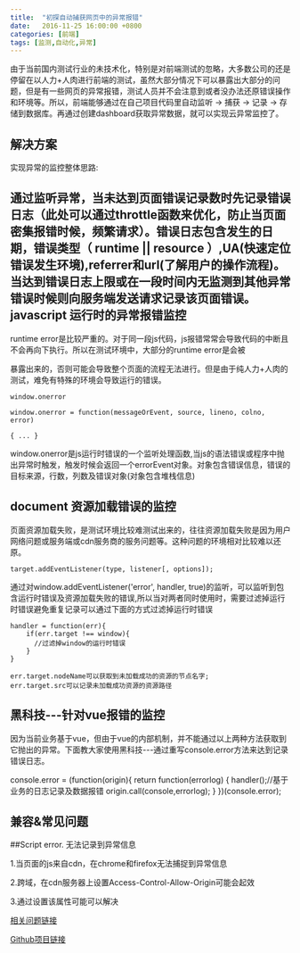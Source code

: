```yaml
---
title:  "初探自动捕获网页中的异常报错"
date:   2016-11-25 16:00:00 +0800
categories: [前端]
tags: [监测,自动化,异常]
---
```


由于当前国内测试行业的未技术化，特别是对前端测试的忽略，大多数公司的还是停留在以人力+人肉进行前端的测试，虽然大部分情况下可以暴露出大部分的问题，但是有一些网页的异常报错，测试人员并不会注意到或者没办法还原错误操作和环境等。所以，前端能够通过在自己项目代码里自动监听 -> 捕获 -> 记录 -> 存储到数据库。再通过创建dashboard获取异常数据，就可以实现云异常监控了。

解决方案
---

实现异常的监控整体思路:

通过监听异常，当未达到页面错误记录数时先记录错误日志（此处可以通过throttle函数来优化，防止当页面密集报错时候，频繁请求）。错误日志包含发生的日期，错误类型（ runtime || resource ）,UA(快速定位错误发生环境),referrer和url(了解用户的操作流程)。当达到错误日志上限或在一段时间内无监测到其他异常错误时候则向服务端发送请求记录该页面错误。javascript 运行时的异常报错监控
-----

runtime error是比较严重的。对于同一段js代码，js报错常常会导致代码的中断且不会再向下执行。所以在测试环境中，大部分的runtime error是会被

暴露出来的，否则可能会导致整个页面的流程无法进行。但是由于纯人力+人肉的测试，难免有特殊的环境会导致运行的错误。

    window.onerror

    window.onerror = function(messageOrEvent, source, lineno, colno, error)

    { ... }

window.onerror是js运行时错误的一个监听处理函数,当js的语法错误或程序中抛出异常时触发，触发时候会返回一个errorEvent对象。对象包含错误信息，错误的目标来源，行数，列数及错误对象(对象包含堆栈信息)

document 资源加载错误的监控
----

页面资源加载失败，是测试环境比较难测试出来的，往往资源加载失败是因为用户网络问题或服务端或cdn服务商的服务问题等。这种问题的环境相对比较难以还原。

    target.addEventListener(type, listener[, options]);

通过对window.addEventListener('error', handler, true)的监听，可以监听到包含运行时错误及资源加载失败的错误,所以当对两者同时使用时，需要过滤掉运行时错误避免重复记录可以通过下面的方式过滤掉运行时错误

    handler = function(err){
        if(err.target !== window){
          //过滤掉window的运行时错误
        }
    }

    err.target.nodeName可以获取到未加载成功的资源的节点名字;
    err.target.src可以记录未加载成功资源的资源路径

黑科技---针对vue报错的监控
----

因为当前业务基于vue，但由于vue的内部机制，并不能通过以上两种方法获取到它抛出的异常。下面教大家使用黑科技---通过重写console.error方法来达到记录错误日志。

  console.error = (function(origin){
    return function(errorlog)
    {
      handler();//基于业务的日志记录及数据报错
      origin.call(console,errorlog);
    }
  })(console.error);

兼容&常见问题
---

##Script error. 无法记录到异常信息

1.当页面的js来自cdn，在chrome和firefox无法捕捉到异常信息

2.跨域，在cdn服务器上设置Access-Control-Allow-Origin可能会起效

3.通过设置该属性可能可以解决<script crossorigin="anonymous" src="xx.js"></script>

[相关问题链接](https://danlimerick.wordpress.com/2014/01/18/how-to-catch-javascript-errors-with-window-onerror-even-on-chrome-and-firefox/)

[Github项目链接](https://github.com/CurtisCBS/monitor)
